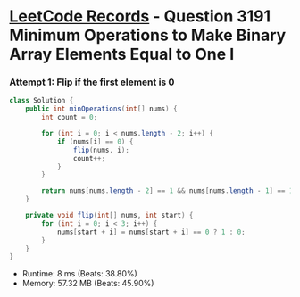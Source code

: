 # [LeetCode Records](../../README.md) - Question 3191 Minimum Operations to Make Binary Array Elements Equal to One I

### Attempt 1: Flip if the first element is 0
```java
class Solution {
    public int minOperations(int[] nums) {
        int count = 0;

        for (int i = 0; i < nums.length - 2; i++) {
            if (nums[i] == 0) {
                flip(nums, i);
                count++;
            }
        }

        return nums[nums.length - 2] == 1 && nums[nums.length - 1] == 1 ? count : -1;
    }

    private void flip(int[] nums, int start) {
        for (int i = 0; i < 3; i++) {
            nums[start + i] = nums[start + i] == 0 ? 1 : 0;
        }
    }
}
```
- Runtime: 8 ms (Beats: 38.80%)
- Memory: 57.32 MB (Beats: 45.90%)

<br>
